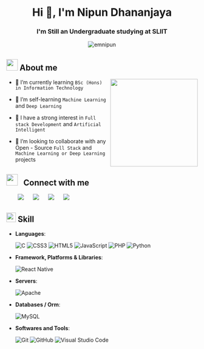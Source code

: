 <h1 align="center">Hi 👋, I'm Nipun Dhananjaya</h1>
<h3 align="center">I'm Still an Undergraduate studying at SLIIT</h3>

<p align="center">  <img src="https://komarev.com/ghpvc/?username=emnipun&label=Profile%20views&color=0e75b6&style=flat" alt="emnipun" /> </p>

## <picture><img src = "https://github.com/7oSkaaa/7oSkaaa/blob/main/Images/about_me.gif?raw=true" width = 30px></picture> About me

<picture> <img align="right" src="https://github.com/7oSkaaa/7oSkaaa/blob/main/Images/Right_Side.gif?raw=true" width = 230px></picture>

- 🌱 I’m currently learning `BSc (Hons) in Information Technology`
  
- 🌱 I’m self-learning `Machine Learning` and `Deep Learning`
  
- 📝 I have a strong interest in `Full stack Development` and `Artificial Intelligent`
  
- 🤔 I’m looking to collaborate with any Open - Source  `Full Stack` and `Machine Learning or Deep Learning` projects
  
<!--  -->

## <picture><img src="https://media.giphy.com/media/iY8CRBdQXODJSCERIr/giphy.gif" width="30" style="margin-right: 10px;"></picture> Connect with me 

<div align="left"  class="icons-social" style="margin-left: 10px;">
      <a style="margin-left: 20px;"  target="_blank" href="https://www.linkedin.com/in/nipun-dhananjaya-ekanayake-9a6446280/">
			  <img src="https://img.icons8.com/doodle/40/000000/linkedin--v2.png"></a>
      <a style="margin-left: 20px;" target="_blank" href="#">
		    <img src="https://img.icons8.com/doodle/40/000000/github--v1.png"></a>
      <a style="margin-left: 20px;" target="_blank" href="#">
			  <img src="https://img.icons8.com/doodle/40/000000/instagram-new--v2.png"></a>
		  <a style="margin-left: 20px;" target="_blank" href="https://www.youtube.com/@technobit_00/featured">
				<img src="https://img.icons8.com/doodle/1x/youtube--v2.png" ></a>
</div>

<p align="left"> 
	
	
</p>

## <img src="https://media2.giphy.com/media/QssGEmpkyEOhBCb7e1/giphy.gif?cid=ecf05e47a0n3gi1bfqntqmob8g9aid1oyj2wr3ds3mg700bl&rid=giphy.gif" width ="25"><b>  Skill </b>

<p align="center">

- **Languages**:
    
	![C](https://img.shields.io/badge/c-%2300599C.svg?style=for-the-badge&logo=c&logoColor=white) 
	![CSS3](https://img.shields.io/badge/css3-%231572B6.svg?style=for-the-badge&logo=css3&logoColor=white) 
	![HTML5](https://img.shields.io/badge/html5-%23E34F26.svg?style=for-the-badge&logo=html5&logoColor=white)
	![JavaScript](https://img.shields.io/badge/javascript-%23323330.svg?style=for-the-badge&logo=javascript&logoColor=%23F7DF1E) 
	![PHP](https://img.shields.io/badge/php-%23777BB4.svg?style=for-the-badge&logo=php&logoColor=white) 
	![Python](https://img.shields.io/badge/python-3670A0?style=for-the-badge&logo=python&logoColor=ffdd54) 


- **Framework, Platforms & Libraries**:

	![React Native](https://img.shields.io/badge/react_native-%2320232a.svg?style=for-the-badge&logo=react&logoColor=%2361DAFB) 


- **Servers**:

	![Apache](https://img.shields.io/badge/apache-%23D42029.svg?style=for-the-badge&logo=apache&logoColor=white) 

- **Databases / Orm**:

    ![MySQL](https://img.shields.io/badge/mysql-4479A1.svg?style=for-the-badge&logo=mysql&logoColor=white)


- **Softwares and Tools**:

    ![Git](https://img.shields.io/badge/git-%23F05033.svg?style=for-the-badge&logo=git&logoColor=white)
    ![GitHub](https://img.shields.io/badge/github-%23121011.svg?style=for-the-badge&logo=github&logoColor=white)
    ![Visual Studio Code](https://img.shields.io/badge/Visual%20Studio%20Code-0078d7.svg?style=for-the-badge&logo=visual-studio-code&logoColor=white)

</p>


